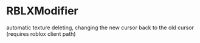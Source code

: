 # RBLXModifier

automatic texture deleting, changing the new cursor back to the old cursor (requires roblox client path)

